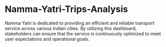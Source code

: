 # Namma-Yatri-Trips-Analysis
Namma Yatri is dedicated to providing an efficient and reliable transport service across various Indian cities. By utilizing this dashboard, stakeholders can ensure that the service is continuously optimized to meet user expectations and operational goals.
